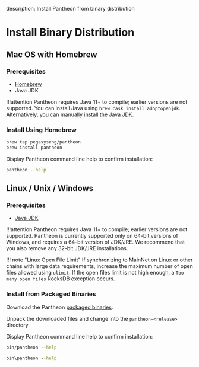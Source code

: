 description: Install Pantheon from binary distribution
<!--- END of page meta data -->

# Install Binary Distribution

## Mac OS with Homebrew

### Prerequisites

* [Homebrew](https://brew.sh/)
* Java JDK

!!!attention
    Pantheon requires Java 11+ to compile; earlier versions are not supported. You can install Java using `brew cask install adoptopenjdk`. Alternatively, you can manually install the [Java JDK](http://www.oracle.com/technetwork/java/javase/downloads/index.html).

### Install Using Homebrew

```bash
brew tap pegasyseng/pantheon
brew install pantheon
```
Display Pantheon command line help to confirm installation:

```bash
pantheon --help
```

## Linux / Unix / Windows

### Prerequisites

* [Java JDK](http://www.oracle.com/technetwork/java/javase/downloads/index.html)

!!!attention
    Pantheon requires Java 11+ to compile; earlier versions are not supported.
    Pantheon is currently supported only on 64-bit versions of Windows, and requires a 64-bit version of JDK/JRE.
    We recommend that you also remove any 32-bit JDK/JRE installations.

!!! note "Linux Open File Limit"
    If synchronizing to MainNet on Linux or other chains with large data requirements, increase the maximum
    number of open files allowed using `ulimit`. If the open files limit is not high enough, a `Too many open files` RocksDB exception occurs.

### Install from Packaged Binaries

Download the Pantheon [packaged binaries](https://bintray.com/consensys/pegasys-repo/pantheon/_latestVersion#files).

Unpack the downloaded files and change into the `pantheon-<release>` directory.

Display Pantheon command line help to confirm installation:

```bash tab="Linux/macOS"
bin/pantheon --help
```

```bat tab="Windows"
bin\pantheon --help
```
